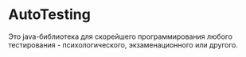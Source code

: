 # AutoTesting
Это java-библиотека для скорейшего программирования любого тестирования - психологического, экзаменационного или другого. 
